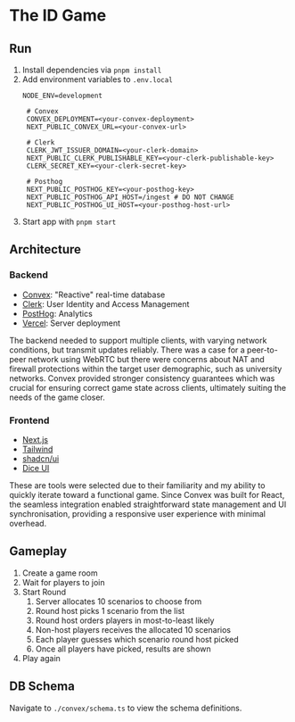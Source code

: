# The ID Game

## Run

1. Install dependencies via `pnpm install`
2. Add environment variables to `.env.local`
   ```env
   NODE_ENV=development

    # Convex
    CONVEX_DEPLOYMENT=<your-convex-deployment>
    NEXT_PUBLIC_CONVEX_URL=<your-convex-url>
    
    # Clerk
    CLERK_JWT_ISSUER_DOMAIN=<your-clerk-domain>
    NEXT_PUBLIC_CLERK_PUBLISHABLE_KEY=<your-clerk-publishable-key>
    CLERK_SECRET_KEY=<your-clerk-secret-key>
    
    # Posthog
    NEXT_PUBLIC_POSTHOG_KEY=<your-posthog-key>
    NEXT_PUBLIC_POSTHOG_API_HOST=/ingest # DO NOT CHANGE
    NEXT_PUBLIC_POSTHOG_UI_HOST=<your-posthog-host-url>
    ```
4. Start app with `pnpm start`

## Architecture

### Backend

- [Convex](https://www.convex.dev): "Reactive" real-time database
- [Clerk](https://clerk.com): User Identity and Access Management
- [PostHog](): Analytics
- [Vercel](): Server deployment

The backend needed to support multiple clients, with varying network conditions,
but transmit updates reliably. There was a case for a peer-to-peer network using
WebRTC but there were concerns about NAT and firewall protections within the target
user demographic, such as university networks. Convex provided stronger consistency
guarantees which was crucial for ensuring correct game state across clients,
ultimately suiting the needs of the game closer.

### Frontend

- [Next.js](https://nextjs.org)
- [Tailwind](https://tailwindcss.com)
- [shadcn/ui](https://ui.shadcn.com)
- [Dice UI](https://www.diceui.com)

These are tools were selected due to their familiarity and my ability to quickly iterate
toward a functional game. Since Convex was built for React, the seamless integration enabled
straightforward state management and UI synchronisation, providing a responsive user experience with minimal overhead.

## Gameplay

1. Create a game room
2. Wait for players to join
3. Start Round
    1. Server allocates 10 scenarios to choose from
    2. Round host picks 1 scenario from the list
    3. Round host orders players in most-to-least likely
    4. Non-host players receives the allocated 10 scenarios
    5. Each player guesses which scenario round host picked
    6. Once all players have picked, results are shown
4. Play again

## DB Schema

Navigate to `./convex/schema.ts` to view the schema definitions.
